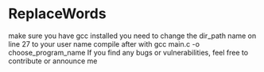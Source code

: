 # ReplaceWords
make sure you have gcc installed
you need to change the dir_path name on line 27 to your user name
compile after with gcc main.c -o choose_program_name
If you find any bugs or vulnerabilities, feel free to contribute or announce me
